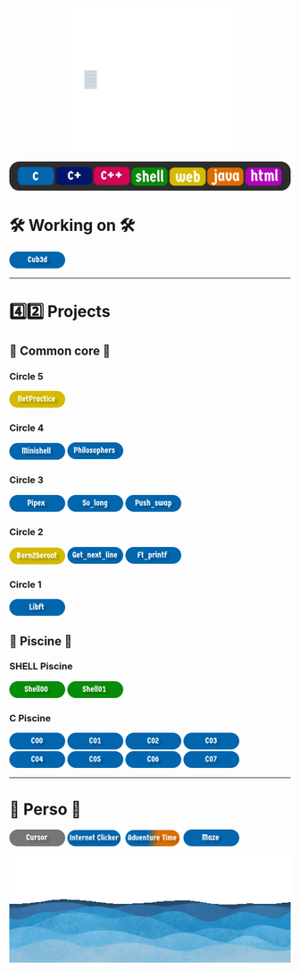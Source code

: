 <p align="center">
  <img src="assets/hello.gif" alt="hello" width="300"/>
</p>

![legends](assets/legends.png)
# 🛠️ Working on 🛠️
[<img src="assets/cub3d.png" alt="cub3d" width="100"/>](https://github.com/blanchetamaury/Cub3d)

---

# 4️⃣2️⃣ Projects

## 🧱 Common core 🧱
### Circle 5
[<img src="assets/netpractice.png" alt="netpractice" width="100"/>](https://github.com/blanchetamaury/NetPractice)

### Circle 4
[<img src="assets/minishell.png" alt="minishell" width="100"/>](https://github.com/blanchetamaury/minishell)
[<img src="assets/philosophers.png" alt="philosophers" width="100"/>](https://github.com/blanchetamaury/philo)
### Circle 3
[<img src="assets/pipex.png" alt="pipex" width="100"/>](https://github.com/blanchetamaury/pipex)
[<img src="assets/so_long.png" alt="so_long" width="100"/>](https://github.com/blanchetamaury/so_long)
[<img src="assets/push_swap.png" alt="push_swap" width="100"/>](https://github.com/blanchetamaury/push_swap)
### Circle 2
[<img src="assets/born2beroot.png" alt="born2beroot" width="100"/>](https://github.com/blanchetamaury/Born2beroot)
[<img src="assets/get_next_line.png" alt="get_next_line" width="100"/>](https://github.com/blanchetamaury/get_next_line)
[<img src="assets/ft_prinft.png" alt="printf" width="100"/>](https://github.com/blanchetamaury/printf)
### Circle 1
[<img src="assets/libft.png" alt="libft" width="100"/>](https://github.com/blanchetamaury/libft)
## 🌊 Piscine 🌊
### SHELL Piscine
[<img src="assets/shell00.png" alt="shell00" width="100"/>](https://github.com/blanchetamaury/Shell00)
[<img src="assets/shell01.png" alt="shell01" width="100"/>](https://github.com/blanchetamaury/Shell01)
### C Piscine
[<img src="assets/c00.png" alt="c00" width="100"/>](https://github.com/blanchetamaury/C00)
[<img src="assets/c01.png" alt="c01" width="100"/>](https://github.com/blanchetamaury/C01)
[<img src="assets/c02.png" alt="c02" width="100"/>](https://github.com/blanchetamaury/C02)
[<img src="assets/c03.png" alt="c03" width="100"/>](https://github.com/blanchetamaury/C03)
[<img src="assets/c04.png" alt="c04" width="100"/>](https://github.com/blanchetamaury/C04)
[<img src="assets/c05.png" alt="c05" width="100"/>](https://github.com/blanchetamaury/C05)
[<img src="assets/c06.png" alt="c06" width="100"/>](https://github.com/blanchetamaury/C06)
[<img src="assets/c07.png" alt="c07" width="100"/>](https://github.com/blanchetamaury/C07)

---
# 👤 Perso 👤
[<img src="assets/cursor.png" alt="cursor" width="100"/>](https://github.com/blanchetamaury/icone)
[<img src="assets/internet_clicker.png" alt="internet_clicker" width="100"/>](https://github.com/blanchetamaury/Internet_Clicker)
[<img src="assets/adventure_time.png" alt="adventure_time" width="100"/>](https://github.com/blanchetamaury/adventure_time)
[<img src="assets/maze.png" alt="maze" width="100"/>](https://github.com/blanchetamaury/maze)

<p align="center">
  <img src="assets/ocean.gif" alt="ocean" width="1000"/>
</p>
